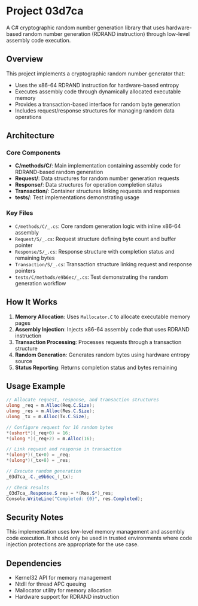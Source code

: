# Project 03d7ca

A C# cryptographic random number generation library that uses hardware-based random number generation (RDRAND instruction) through low-level assembly code execution.

## Overview

This project implements a cryptographic random number generator that:
- Uses the x86-64 RDRAND instruction for hardware-based entropy
- Executes assembly code through dynamically allocated executable memory
- Provides a transaction-based interface for random byte generation
- Includes request/response structures for managing random data operations

## Architecture

### Core Components

- **C/methods/C/**: Main implementation containing assembly code for RDRAND-based random generation
- **Request/**: Data structures for random number generation requests
- **Response/**: Data structures for operation completion status  
- **Transaction/**: Container structures linking requests and responses
- **tests/**: Test implementations demonstrating usage

### Key Files

- `C/methods/C/_.cs`: Core random generation logic with inline x86-64 assembly
- `Request/S/_.cs`: Request structure defining byte count and buffer pointer
- `Response/S/_.cs`: Response structure with completion status and remaining bytes
- `Transaction/S/_.cs`: Transaction structure linking request and response pointers
- `tests/C/methods/e9b6ec/_.cs`: Test demonstrating the random generation workflow

## How It Works

1. **Memory Allocation**: Uses `Mallocator.C` to allocate executable memory pages
2. **Assembly Injection**: Injects x86-64 assembly code that uses RDRAND instruction
3. **Transaction Processing**: Processes requests through a transaction structure
4. **Random Generation**: Generates random bytes using hardware entropy source
5. **Status Reporting**: Returns completion status and bytes remaining

## Usage Example

```csharp
// Allocate request, response, and transaction structures
ulong _req = m.Alloc(Req.C.Size);
ulong _res = m.Alloc(Res.C.Size);
ulong _tx = m.Alloc(Tx.C.Size);

// Configure request for 16 random bytes
*(ushort*)(_req+0) = 16;
*(ulong *)(_req+2) = m.Alloc(16);

// Link request and response in transaction
*(ulong*)(_tx+0) = _req;
*(ulong*)(_tx+8) = _res;

// Execute random generation
_03d7ca_.C._e9b6ec_(_tx);

// Check results
_03d7ca_.Response.S res = *(Res.S*)_res;
Console.WriteLine("Completed: {0}", res.Completed);
```

## Security Notes

This implementation uses low-level memory management and assembly code execution. It should only be used in trusted environments where code injection protections are appropriate for the use case.

## Dependencies

- Kernel32 API for memory management
- Ntdll for thread APC queuing
- Mallocator utility for memory allocation
- Hardware support for RDRAND instruction